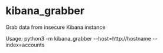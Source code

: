 # kibana_grabber
Grab data from insecure Kibana instance

Usage: python3 -m kibana_grabber --host=http://hostname --index=accounts